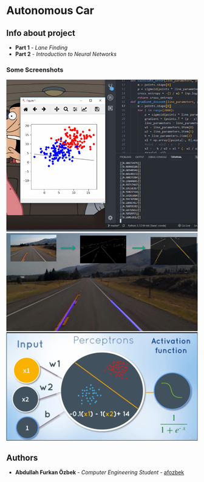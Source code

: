 # Autonomous Car

## Info about project

* **Part 1** - *Lane Finding*  
* **Part 2** - *Introduction to Neural Networks*

### Some Screenshots

![gradient](Neural-Networks/images/gradient.gif)
![process](1-Find-Lanes/images/process.png)
![perceptron](Neural-Networks/images/percept.png)


## Authors

* **Abdullah Furkan Özbek** - *Computer Engineering Student* - [afozbek](https://github.com/afozbek)

